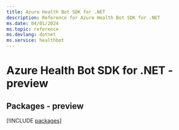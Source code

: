 ```yaml
---
title: Azure Health Bot SDK for .NET
description: Reference for Azure Health Bot SDK for .NET
ms.date: 04/01/2024
ms.topic: reference
ms.devlang: dotnet
ms.service: healthbot
---
```

# Azure Health Bot SDK for .NET - preview
## Packages - preview
[!INCLUDE [packages](health-bot-index.md)]